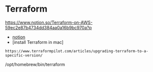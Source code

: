 # Terraform 
https://www.notion.so/Terraform-on-AWS-59ec2e87b4734dd384aa0a16b9bc970a?p

- [notion](https://www.notion.so/Terraform-on-AWS-59ec2e87b4734dd384aa0a16b9bc970a?pvs=4
)
- [install Terraform in mac] 
```t
https://www.terraformpilot.com/articles/upgrading-terraform-to-a-specific-version/
```


/opt/homebrew/bin/terraform